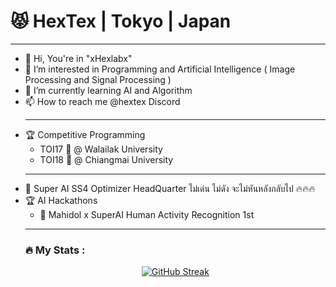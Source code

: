# 😾 HexTex | Tokyo | Japan

<hr>

<p>
    <ul>
        <li>👋 Hi, You're in "xHexlabx" </li>
        <li>👀 I’m interested in Programming and Artificial Intelligence ( Image Processing and Signal Processing )</li>
        <li>🌱 I’m currently learning AI and Algorithm</li>
        <li>📫 How to reach me @hextex Discord</li>
        <hr>
        <li>🏆 Competitive Programming 
            <ul>
                <li>TOI17 🥉 @ Walailak University</li>
                <li>TOI18 🥇 @ Chiangmai University</li>
            </ul>
        </li>
        <hr>
        <li>🤖 Super AI SS4 Optimizer HeadQuarter ไม่เด่น ไม่ดัง จะไม่หันหลังกลับไป 🔥🔥🔥</li>
        <li>🏆 AI Hackathons 
            <ul>
                <li>🥇 Mahidol x SuperAI Human Activity Recognition 1st</li>
            </ul>
        </li>
</p>

<hr>

### 🔥 My Stats :

<center> 
     
[![GitHub Streak](http://github-readme-streak-stats.herokuapp.com?user=xHexlabx&theme=github-dark-blue)](https://git.io/streak-stats) 
     
</center>


     
    

 
  

  
  



<!---
xHexlabx/xHexlabx is a ✨ special ✨ repository because its `README.md` (this file) appears on your GitHub profile.
You can click the Preview link to take a look at your changes.
--->

